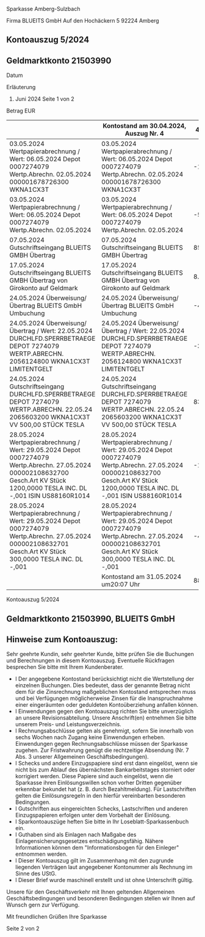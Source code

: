 Sparkasse Amberg-Sulzbach

<!-- image -->

Firma BLUEITS GmbH Auf den Hochäckern 5 92224 Amberg

## Kontoauszug 5/2024

## Geldmarktkonto 21503990

Datum

Erläuterung

1. Juni 2024 Seite 1 von 2

Betrag EUR

|                                                                                                                                                                                  | Kontostand am 30.04.2024, Auszug Nr. 4                                                                                                                                           | 400.074,24   |
|----------------------------------------------------------------------------------------------------------------------------------------------------------------------------------|----------------------------------------------------------------------------------------------------------------------------------------------------------------------------------|--------------|
| 03.05.2024 Wertpapierabrechnung / Wert: 06.05.2024 Depot 0007274079 Wertp.Abrechn. 02.05.2024 000001678726300 WKNA1CX3T                                                          | 03.05.2024 Wertpapierabrechnung / Wert: 06.05.2024 Depot 0007274079 Wertp.Abrechn. 02.05.2024 000001678726300 WKNA1CX3T                                                          | -152.517,29  |
| 03.05.2024 Wertpapierabrechnung / Wert: 06.05.2024 Depot 0007274079 Wertp.Abrechn. 02.05.2024                                                                                    | 03.05.2024 Wertpapierabrechnung / Wert: 06.05.2024 Depot 0007274079 Wertp.Abrechn. 02.05.2024                                                                                    | -50.784,00   |
| 07.05.2024 Gutschriftseingang BLUEITS GMBH Übertrag                                                                                                                              | 07.05.2024 Gutschriftseingang BLUEITS GMBH Übertrag                                                                                                                              | 85.000,00    |
| 17.05.2024 Gutschriftseingang BLUEITS GMBH Übertrag von Girokonto auf Geldmark                                                                                                   | 17.05.2024 Gutschriftseingang BLUEITS GMBH Übertrag von Girokonto auf Geldmark                                                                                                   | 8.300,00     |
| 24.05.2024 Überweisung/Übertrag BLUEITS GmbH Umbuchung                                                                                                                           | 24.05.2024 Überweisung/Übertrag BLUEITS GmbH Umbuchung                                                                                                                           | -40.000,00   |
| 24.05.2024 Überweisung/Übertrag / Wert: 22.05.2024 DURCHLFD.SPERRBETRAEGE DEPOT 7274079 WERTP.ABRECHN. 2056124800 WKNA1CX3T LIMITENTGELT                                         | 24.05.2024 Überweisung/Übertrag / Wert: 22.05.2024 DURCHLFD.SPERRBETRAEGE DEPOT 7274079 WERTP.ABRECHN. 2056124800 WKNA1CX3T LIMITENTGELT                                         | -3,50        |
| 24.05.2024 Gutschriftseingang DURCHLFD.SPERRBETRAEGE DEPOT 7274079 WERTP.ABRECHN. 22.05.24 2065603200 WKNA1CX3T VV 500,00 STÜCK TESLA                                            | 24.05.2024 Gutschriftseingang DURCHLFD.SPERRBETRAEGE DEPOT 7274079 WERTP.ABRECHN. 22.05.24 2065603200 WKNA1CX3T VV 500,00 STÜCK TESLA                                            | 83.239,61    |
| 28.05.2024 Wertpapierabrechnung / Wert: 29.05.2024 Depot 0007274079 Wertp.Abrechn. 27.05.2024 000002108632700 Gesch.Art KV Stück 1200,0000 TESLA INC. DL -,001 ISIN US88160R1014 | 28.05.2024 Wertpapierabrechnung / Wert: 29.05.2024 Depot 0007274079 Wertp.Abrechn. 27.05.2024 000002108632700 Gesch.Art KV Stück 1200,0000 TESLA INC. DL -,001 ISIN US88160R1014 | -195.777,24  |
| 28.05.2024 Wertpapierabrechnung / Wert: 29.05.2024 Depot 0007274079 Wertp.Abrechn. 27.05.2024 000002108632701 Gesch.Art KV Stück 300,0000 TESLA INC. DL -,001                    | 28.05.2024 Wertpapierabrechnung / Wert: 29.05.2024 Depot 0007274079 Wertp.Abrechn. 27.05.2024 000002108632701 Gesch.Art KV Stück 300,0000 TESLA INC. DL -,001                    | -48.870,00   |
|                                                                                                                                                                                  | Kontostand am 31.05.2024 um20:07 Uhr                                                                                                                                             | 88.661,82    |

<!-- image -->

Kontoauszug 5/2024

## Geldmarktkonto 21503990,   BLUEITS GmbH

## Hinweise zum Kontoauszug:

Sehr geehrte Kundin, sehr geehrter Kunde, bitte prüfen Sie die Buchungen und Berechnungen in diesem Kontoauszug. Eventuelle Rückfragen besprechen Sie bitte mit Ihrem Kundenberater.

- l Der angegebene Kontostand berücksichtigt nicht die Wertstellung der einzelnen Buchungen. Dies bedeutet, dass der genannte Betrag nicht dem für die Zinsrechnung maßgeblichen Kontostand entsprechen muss und bei Verfügungen möglicherweise Zinsen für die Inanspruchnahme einer eingeräumten oder geduldeten Kontoüberziehung anfallen können.
- l Einwendungen gegen den Kontoauszug richten Sie bitte unverzüglich an unsere Revisionsabteilung. Unsere Anschrift(en) entnehmen Sie bitte unserem Preis- und Leistungsverzeichnis.
- l Rechnungsabschlüsse gelten als genehmigt, sofern Sie innerhalb von sechs Wochen nach Zugang keine Einwendungen erheben. Einwendungen gegen Rechnungsabschlüsse müssen der Sparkasse zugehen. Zur Fristwahrung genügt die rechtzeitige Absendung (Nr. 7 Abs. 3 unserer Allgemeinen Geschäftsbedingungen).
- l Schecks und andere Einzugspapiere sind erst dann eingelöst, wenn sie nicht bis zum Ablauf des übernächsten Bankarbeitstages storniert oder korrigiert werden. Diese Papiere sind auch eingelöst, wenn die Sparkasse ihren Einlösungswillen schon vorher Dritten gegenüber erkennbar bekundet hat (z. B. durch Bezahltmeldung). Für Lastschriften gelten die Einlösungsregeln in den hierfür vereinbarten besonderen Bedingungen.
- l Gutschriften aus eingereichten Schecks, Lastschriften und anderen Einzugspapieren erfolgen unter dem Vorbehalt der Einlösung.
- l Sparkontoauszüge heften Sie bitte in Ihr Loseblatt-Sparkassenbuch ein.
- l Guthaben sind als Einlagen nach Maßgabe des Einlagensicherungsgesetzes entschädigungsfähig. Nähere Informationen können dem "Informationsbogen für den Einleger" entnommen werden.
- l Dieser Kontoauszug gilt im Zusammenhang mit den zugrunde liegenden Verträgen laut angegebener Kontonummer als Rechnung im Sinne des UStG.
- l Dieser Brief wurde maschinell erstellt und ist ohne Unterschrift gültig.

Unsere für den Geschäftsverkehr mit Ihnen geltenden Allgemeinen Geschäftsbedingungen und besonderen Bedingungen stellen wir Ihnen auf Wunsch gern zur Verfügung.

Mit freundlichen Grüßen Ihre Sparkasse

Seite 2 von 2